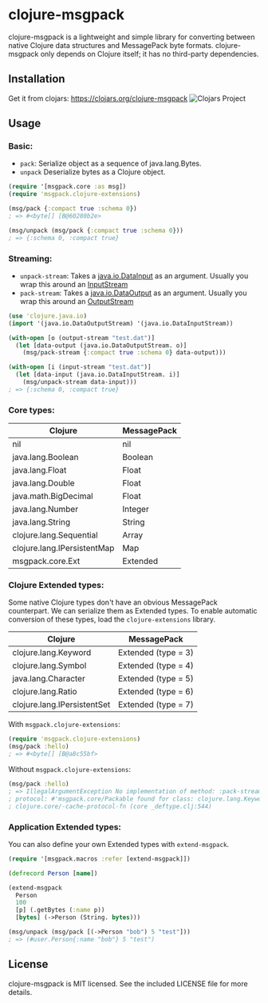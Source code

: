 # clojure-msgpack

clojure-msgpack is a lightweight and simple library for converting
between native Clojure data structures and MessagePack byte formats.
clojure-msgpack only depends on Clojure itself; it has no third-party
dependencies.

## Installation

Get it from clojars: https://clojars.org/clojure-msgpack
![Clojars Project](http://clojars.org/clojure-msgpack/latest-version.svg)

## Usage

### Basic:
* ```pack```: Serialize object as a sequence of java.lang.Bytes.
* ```unpack``` Deserialize bytes as a Clojure object.
```clojure
(require '[msgpack.core :as msg])
(require 'msgpack.clojure-extensions)

(msg/pack {:compact true :schema 0})
; => #<byte[] [B@60280b2e>

(msg/unpack (msg/pack {:compact true :schema 0}))
; => {:schema 0, :compact true}
`````

### Streaming:
* ```unpack-stream```: Takes a [java.io.DataInput](http://docs.oracle.com/javase/7/docs/api/java/io/DataInput.html) as an argument. Usually you wrap this around an [InputStream](http://docs.oracle.com/javase/7/docs/api/java/io/InputStream.html)
* ```pack-stream```: Takes a [java.io.DataOutput](http://docs.oracle.com/javase/7/docs/api/java/io/DataOutput.html) as an argument. Usually you wrap this around an [OutputStream](http://docs.oracle.com/javase/7/docs/api/java/io/OutputStream.html)
```clojure
(use 'clojure.java.io)
(import '(java.io.DataOutputStream) '(java.io.DataInputStream))

(with-open [o (output-stream "test.dat")]
  (let [data-output (java.io.DataOutputStream. o)]
    (msg/pack-stream {:compact true :schema 0} data-output)))

(with-open [i (input-stream "test.dat")]
  (let [data-input (java.io.DataInputStream. i)]
    (msg/unpack-stream data-input)))
; => {:schema 0, :compact true}
```

### Core types:

Clojure			    | MessagePack
----------------------------|------------
nil			    | nil
java.lang.Boolean	    | Boolean
java.lang.Float		    | Float
java.lang.Double	    | Float
java.math.BigDecimal	    | Float
java.lang.Number	    | Integer
java.lang.String	    | String
clojure.lang.Sequential	    | Array
clojure.lang.IPersistentMap | Map
msgpack.core.Ext	    | Extended

### Clojure Extended types:
Some native Clojure types don't have an obvious MessagePack counterpart. We can
serialize them as Extended types. To enable automatic conversion of these
types, load the `clojure-extensions` library.

Clojure			    | MessagePack
----------------------------|------------
clojure.lang.Keyword	    | Extended (type = 3)
clojure.lang.Symbol	    | Extended (type = 4)
java.lang.Character	    | Extended (type = 5)
clojure.lang.Ratio	    | Extended (type = 6)
clojure.lang.IPersistentSet | Extended (type = 7)

With `msgpack.clojure-extensions`:
```clojure
(require 'msgpack.clojure-extensions)
(msg/pack :hello)
; => #<byte[] [B@a8c55bf>
```

Without `msgpack.clojure-extensions`:
```clojure
(msg/pack :hello)
; => IllegalArgumentException No implementation of method: :pack-stream of
; protocol: #'msgpack.core/Packable found for class: clojure.lang.Keyword
; clojure.core/-cache-protocol-fn (core _deftype.clj:544)
```

### Application Extended types:
You can also define your own Extended types with `extend-msgpack`.

```clojure
(require '[msgpack.macros :refer [extend-msgpack]])

(defrecord Person [name])

(extend-msgpack
  Person
  100
  [p] (.getBytes (:name p))
  [bytes] (->Person (String. bytes)))

(msg/unpack (msg/pack [(->Person "bob") 5 "test"]))
; => (#user.Person{:name "bob"} 5 "test")
```

## License
clojure-msgpack is MIT licensed. See the included LICENSE file for more details.
